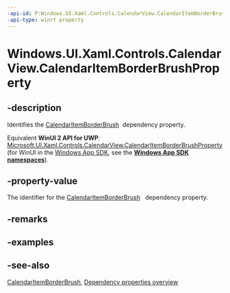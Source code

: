 ```yaml
---
-api-id: P:Windows.UI.Xaml.Controls.CalendarView.CalendarItemBorderBrushProperty
-api-type: winrt property
---
```


<!-- Property syntax
public Windows.UI.Xaml.DependencyProperty CalendarItemBorderBrushProperty { get; }
-->

# Windows.UI.Xaml.Controls.CalendarView.CalendarItemBorderBrushProperty

## -description
Identifies the [CalendarItemBorderBrush](calendarview_calendaritemborderbrush.md)  dependency property.

Equivalent **WinUI 2 API for UWP**: [Microsoft.UI.Xaml.Controls.CalendarView.CalendarItemBorderBrushProperty](/windows/winui/api/microsoft.ui.xaml.controls.calendarview.calendaritemborderbrushproperty) (for WinUI in the [Windows App SDK](/windows/apps/windows-app-sdk/), see the **[Windows App SDK namespaces](/windows/windows-app-sdk/api/winrt/)**).

## -property-value
The identifier for the [CalendarItemBorderBrush](calendarview_calendaritemborderbrush.md)   dependency property.

## -remarks

## -examples

## -see-also
[CalendarItemBorderBrush](calendarview_calendaritemborderbrush.md), [Dependency properties overview](/windows/uwp/xaml-platform/dependency-properties-overview)
